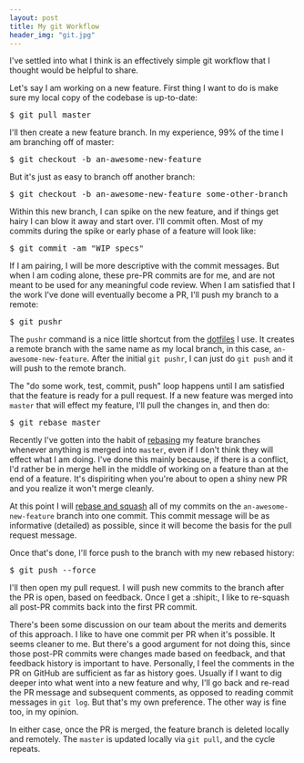 ```yaml
---
layout: post
title: My git Workflow
header_img: "git.jpg"
---
```

<p>I've settled into what I think is an effectively simple git workflow that I thought would be helpful to share.</p>

<p>Let's say I am working on a new feature. First thing I want to do is
make sure my local copy of the codebase is up-to-date:</p>

<pre>$ git pull master</pre>

<p>I'll then create a new feature branch. In my experience, 99% of the
time I am branching off of master:</p>

<pre>$ git checkout -b an-awesome-new-feature</pre>

But it's just as easy to branch off another branch:

<pre>$ git checkout -b an-awesome-new-feature some-other-branch</pre>

<p>Within this new branch, I can spike on the new feature, and if things
get hairy I can blow it away and start over. I'll commit often. Most of
my commits during the spike or early phase of a feature will look
like:</p>

<pre>$ git commit -am "WIP specs"</pre>

<p>If I am
pairing, I will be more descriptive with the commit messages. But when I am
coding alone, these pre-PR commits are for me, and are not meant to be
used for any meaningful code review. When I am satisfied that I the work I've done will eventually become a PR, I'll push my branch to a remote:</p>

<pre>$ git pushr</pre>

<p>The <code>pushr</code> command is a nice little shortcut from the <a
href="https://github.com/jeremywrowe/dotfiles/blob/master/dots/gitconfig#L67">dotfiles</a> I use. It creates a remote branch with the same name as my local branch, in this case, <code>an-awesome-new-feature</code>. After the initial <code>git pushr</code>, I can just do <code>git push</code> and it will push to the remote branch.</p>

<p>The "do some work, test, commit, push" loop happens until I am
satisfied that the feature is ready for a pull request. If a new feature
was merged into <code>master</code> that will effect my feature, I'll
pull the changes in, and then do:</p>

<pre>$ git rebase master</pre>

<p>Recently I've gotten into the habit of <a
href="http://git-scm.com/book/en/Git-Branching-Rebasing">rebasing</a> my
feature branches whenever anything is merged into <code>master</code>,
even if I don't think they will effect what I am doing. I've done this
mainly because, if there is a conflict, I'd rather be in merge hell in
the middle of working on a feature than at the end of a feature. It's dispiriting when you're about to open a shiny new PR and you realize it won't merge cleanly.</p>

<p>At this point I
will <a href="http://gitready.com/advanced/2009/02/10/squashing-commits-with-rebase.html">rebase
and squash</a> all of my commits on the
<code>an-awesome-new-feature</code> branch into one commit. This commit
message will be as informative (detailed) as possible, since it will become the
basis for the pull request message.</p>

<p>Once that's done, I'll force push to the branch with my new rebased
history:</p>

<pre>$ git push --force</pre>

<p>I'll then open my pull request. I will push new commits to the branch
after the PR is open, based on feedback. Once I get a :shipit:, I like
to re-squash all post-PR commits back into the first PR commit.</p>

<p>There's
been some discussion on our team about the merits and demerits of this
approach.  I like to have one commit per PR when it's possible. It seems
cleaner to me. But there's a good argument for not doing this, since
those post-PR commits were changes made based on feedback, and that
feedback history is important to have. Personally, I feel the comments
in the PR on GitHub are sufficient as far as history goes. Usually if I
want to dig deeper into what went into a new feature and why, I'll go back and re-read
the PR message and subsequent comments, as opposed to reading commit messages in <code>git log</code>. But that's my
own preference. The other way is fine too, in my opinion.</p>

<p>In either case, once the PR is merged, the feature branch is deleted
locally and remotely. The <code>master</code> is updated locally via
<code>git pull</code>, and the cycle repeats.</p>
